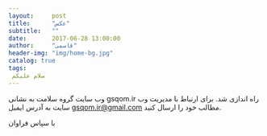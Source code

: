 ```yaml
---
layout:     post
title:      "عکس"
subtitle:   ""
date:       2017-06-28 13:00:00
author:     "قاسمی"
header-img: "img/home-bg.jpg"
catalog: true
tags:
 سلام علیکم 
---
```


 وب سایت گروه سلامت به نشانی gsqom.ir راه اندازی شد.
برای ارتباط با مدیریت وب سایت به آدرس ایمیل gsqom.ir@gmail.com مطالب خود را ارسال کنید.


با سپاس فراوان

